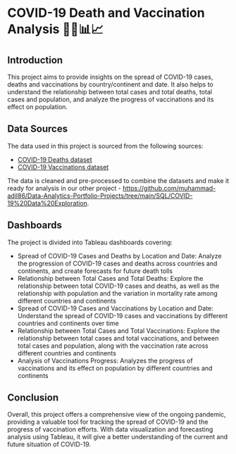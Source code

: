 # COVID-19 Death and Vaccination Analysis 🦠💉📊📈

## Introduction

This project aims to provide insights on the spread of COVID-19 cases, deaths and vaccinations by country/continent and date. It also helps to understand the relationship between total cases and total deaths, total cases and population, and analyze the progress of vaccinations and its effect on population.

## Data Sources

The data used in this project is sourced from the following sources:
- [COVID-19 Deaths dataset](https://ourworldindata.org/covid-deaths)
- [COVID-19 Vaccinations dataset](https://ourworldindata.org/covid-vaccinations)

The data is cleaned and pre-processed to combine the datasets and make it ready for analysis in our other project - https://github.com/muhammad-adil86/Data-Analytics-Portfolio-Projects/tree/main/SQL/COVID-19%20Data%20Exploration.

## Dashboards

The project is divided into Tableau dashboards covering:

- Spread of COVID-19 Cases and Deaths by Location and Date: Analyze the progression of COVID-19 cases and deaths across countries and continents, and create forecasts for future death tolls
- Relationship between Total Cases and Total Deaths: Explore the relationship between total COVID-19 cases and deaths, as well as the relationship with population and the variation in mortality rate among different countries and continents
- Spread of COVID-19 Cases and Vaccinations by Location and Date: Understand the spread of COVID-19 cases and vaccinations by different countries and continents over time
- Relationship between Total Cases and Total Vaccinations: Explore the relationship between total cases and total vaccinations, and between total cases and population, along with the vaccination rate across different countries and continents
- Analysis of Vaccinations Progress: Analyzes the progress of vaccinations and its effect on population by different countries and continents

## Conclusion

Overall, this project offers a comprehensive view of the ongoing pandemic, providing a valuable tool for tracking the spread of COVID-19 and the progress of vaccination efforts. With data visualization and forecasting analysis using Tableau, it will give a better understanding of the current and future situation of COVID-19.


